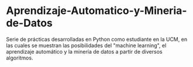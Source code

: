 # Aprendizaje-Automatico-y-Mineria-de-Datos
Serie de prácticas desarrolladas en Python como estudiante en la UCM, en las cuales se muestran las posibilidades del "machine learning", el aprendizaje automático y la minería de datos a partir de diversos algoritmos. 
